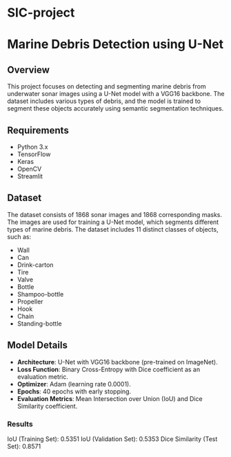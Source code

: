 # SIC-project
# Marine Debris Detection using U-Net

## Overview
This project focuses on detecting and segmenting marine debris from underwater sonar images using a U-Net model with a VGG16 backbone. The dataset includes various types of debris, and the model is trained to segment these objects accurately using semantic segmentation techniques.

## Requirements
- Python 3.x
- TensorFlow
- Keras
- OpenCV
- Streamlit

## Dataset
The dataset consists of 1868 sonar images and 1868 corresponding masks. The images are used for training a U-Net model, which segments different types of marine debris. The dataset includes 11 distinct classes of objects, such as:
- Wall
- Can
- Drink-carton
- Tire
- Valve
- Bottle
- Shampoo-bottle
- Propeller
- Hook
- Chain
- Standing-bottle

## Model Details
- **Architecture**: U-Net with VGG16 backbone (pre-trained on ImageNet).
- **Loss Function**: Binary Cross-Entropy with Dice coefficient as an evaluation metric.
- **Optimizer**: Adam (learning rate 0.0001).
- **Epochs**: 40 epochs with early stopping.
- **Evaluation Metrics**: Mean Intersection over Union (IoU) and Dice Similarity coefficient.

### Results
IoU (Training Set): 0.5351
IoU (Validation Set): 0.5353
Dice Similarity (Test Set): 0.8571


